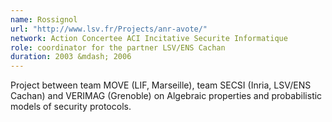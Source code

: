 ```yaml
---
name: Rossignol 
url: "http://www.lsv.fr/Projects/anr-avote/"
network: Action Concertee ACI Incitative Securite Informatique
role: coordinator for the partner LSV/ENS Cachan 
duration: 2003 &mdash; 2006
---
```


Project between team MOVE (LIF, Marseille), team SECSI (Inria, LSV/ENS Cachan) and VERIMAG (Grenoble) on Algebraic properties and probabilistic models of security protocols.



